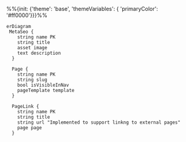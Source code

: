 %%{init: {'theme': 'base', 'themeVariables': { 'primaryColor': '#ff0000'}}}%%
```mermaid
erDiagram
 MetaSeo {
    string name PK
    string title
    asset image
    text description
  }

  Page {
    string name PK
    string slug
    bool isVisibleInNav
    pageTemplate template
  }

  PageLink {
    string name PK
    string title
    string url "Implemented to support linkng to external pages"
    page page
  }
```
